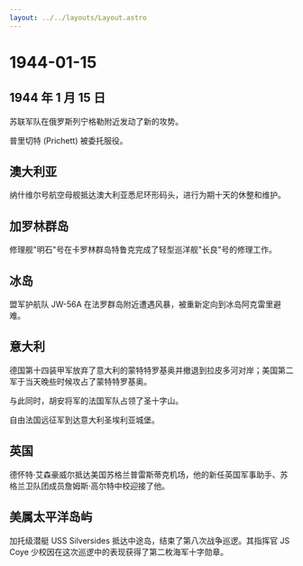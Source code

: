 ```yaml
---
layout: ../../layouts/Layout.astro
---
```


# 1944-01-15

## 1944 年 1 月 15 日

苏联军队在俄罗斯列宁格勒附近发动了新的攻势。

普里切特 (Prichett) 被委托服役。

## 澳大利亚

纳什维尔号航空母舰抵达澳大利亚悉尼环形码头，进行为期十天的休整和维护。

## 加罗林群岛

修理舰"明石"号在卡罗林群岛特鲁克完成了轻型巡洋舰"长良"号的修理工作。

## 冰岛

盟军护航队 JW-56A 在法罗群岛附近遭遇风暴，被重新定向到冰岛阿克雷里避难。

## 意大利

德国第十四装甲军放弃了意大利的蒙特特罗基奥并撤退到拉皮多河对岸；美国第二军于当天晚些时候攻占了蒙特特罗基奥。

与此同时，胡安将军的法国军队占领了圣十字山。

自由法国远征军到达意大利圣埃利亚城堡。

## 英国

德怀特·艾森豪威尔抵达美国苏格兰普雷斯蒂克机场，他的新任英国军事助手、苏格兰卫队团成员詹姆斯·高尔特中校迎接了他。

## 美属太平洋岛屿

加托级潜艇 USS Silversides 抵达中途岛，结束了第八次战争巡逻。其指挥官 JS
Coye 少校因在这次巡逻中的表现获得了第二枚海军十字勋章。